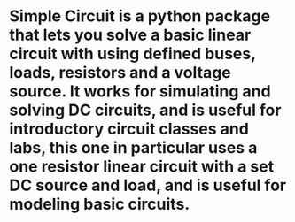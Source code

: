 # Simple Circuit is a python package that lets you solve a basic linear circuit with using defined buses, loads, resistors and a voltage source.  It works for simulating and solving DC circuits, and is useful for introductory circuit classes and labs, this one in particular uses a one resistor linear circuit with a set DC source and load, and is useful for modeling basic circuits.
